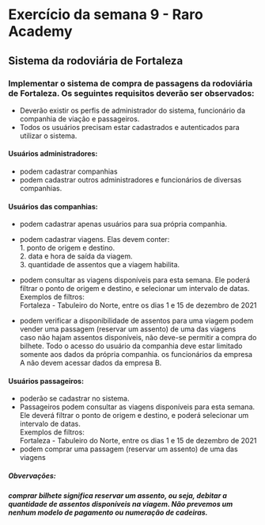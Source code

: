 # Exercício da semana 9 - Raro Academy

## Sistema da rodoviária de Fortaleza

### Implementar o sistema de compra de passagens da rodoviária de Fortaleza. Os seguintes requisitos deverão ser observados:

- Deverão existir os perfis de administrador do sistema, funcionário da companhia de viação e passageiros.
- Todos os usuários precisam estar cadastrados e autenticados para utilizar o sistema.
#### Usuários administradores:
- podem cadastrar companhias
- podem cadastrar outros administradores e funcionários de diversas companhias.
#### Usuários das companhias:
- podem cadastrar apenas usuários para sua própria companhia.
- podem cadastrar viagens. Elas devem conter:<br />1. ponto de origem e destino.<br />2. data e hora de saída da viagem.<br />3. quantidade de assentos que a viagem habilita.<br />
- podem consultar as viagens disponíveis para esta semana. Ele poderá filtrar o ponto de origem e destino, e selecionar um intervalo de datas.<br /> Exemplos de filtros:<br />Fortaleza - Tabuleiro do Norte, entre os dias 1 e 15 de dezembro de 2021

- podem verificar a disponibilidade de assentos para uma viagem podem vender uma passagem (reservar um assento) de uma das viagens<br/>
               caso não hajam assentos disponíveis, não deve-se permitir a compra do bilhete. Todo o acesso do usuário da companhia deve estar limitado somente aos dados da própria companhia. os funcionários da empresa A não devem acessar dados da empresa B.


#### Usuários passageiros:
- poderão se cadastrar no sistema.
- Passageiros podem consultar as viagens disponíveis para esta semana. Ele deverá filtrar o ponto de origem e destino, e poderá selecionar um intervalo de datas.<br /> Exemplos de filtros:<br/>
              Fortaleza - Tabuleiro do Norte, entre os dias 1 e 15 de dezembro de 2021
- podem comprar uma passagem (reservar um assento) de uma das viagens<br>
##### Obvervações:
##### comprar bilhete significa reservar um assento, ou seja, debitar a quantidade de assentos disponíveis na viagem. Não prevemos um nenhum modelo de pagamento ou numeração de cadeiras.
